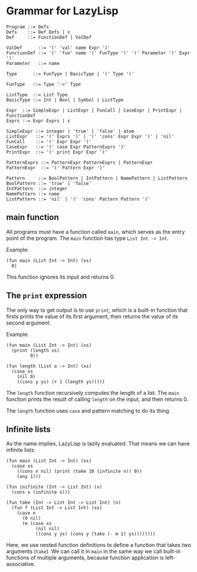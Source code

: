 # Grammar for LazyLisp

    Program ::= Defs
    Defs    ::= Def Defs | ε
    Def     ::= FunctionDef | ValDef

    ValDef      ::= '(' 'val' name Expr ')'
    FunctionDef ::= '(' 'fun' name '(' FunType ')' '(' Parameter ')' Expr ')'
    Parameter   ::= name

    Type      ::= FunType | BasicType | '(' Type ')'

    FunType   ::= Type '->' Type

    ListType  ::= List Type
    BasicType ::= Int | Bool | Symbol | ListType

    Expr  ::= SimpleExpr | ListExpr | FunCall | CaseExpr | PrintExpr | FunctionDef
    Exprs ::= Expr Exprs | ε

    SimpleExpr ::= integer | 'true' | 'false' | atom
    ListExpr   ::= '(' Exprs ')' | '(' 'cons' Expr Expr ')' | 'nil'
    FunCall    ::= '(' Expr Expr ')'
    CaseExpr   ::= '(' case Expr PatternExprs ')'
    PrintExpr  ::= '(' print Expr Expr ')'

    PatternExprs ::= PatternExpr PatternExprs | PatternExpr
    PatternExpr  ::= '(' Pattern Expr ')'

    Pattern     ::= BoolPattern | IntPattern | NamePattern | ListPattern
    BoolPattern ::= 'true' | 'false'
    IntPattern  ::= integer
    NamePattern ::= name
    ListPattern ::= 'nil' | '(' 'cons' Pattern Pattern ')'

## main function

All programs must have a function called `main`, which serves as the entry point of the program. The `main` function has type `List Int -> Int`.

Example:

    (fun main (List Int -> Int) (xs)
      0)

This function ignores its input and returns 0.

## The `print` expression

The only way to get output is to use `print`, which is a built-in function that firsts prints the value of its first argument, then returns the value of its second argument.

Example:

    (fun main (List Int -> Int) (xs)
      (print (length xs)
             0))

    (fun length (List a -> Int) (xs)
      (case xs
        (nil 0)
        ((cons y ys) (+ 1 (length ys)))))

The `length` function recursively computes the length of a list. The `main` function prints the result of calling `length` on the input, and then returns 0.

The `length` function uses `case` and pattern matching to do its thing.

## Infinite lists

As the name implies, LazyLisp is lazily evaluated. That means we can have infinite lists:

    (fun main (List Int -> Int) (xs)
      (case xs
        ((cons n nil) (print (take 10 (infinite n)) 0))
        (any 1)))

    (fun inifinite (Int -> List Int) (x)
      (cons x (infinite x)))

    (fun take (Int -> List Int -> List Int) (n)
      (fun f (List Int -> List Int) (xs)
        (case n
          (0 nil)
          (m (case xs
               (nil nil)
               ((cons y ys) (cons y (take (- m 1) ys))))))))

Here, we use nested function definitions to define a function that takes two arguments (`take`). We can call it in `main` in the same way we call built-in functions
of multiple arguments, because function application is left-associative.
